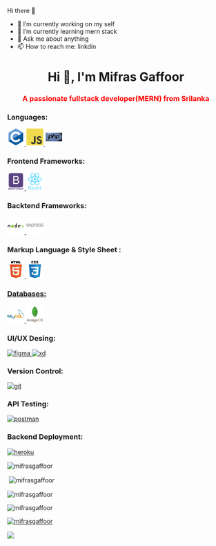 Hi there 👋


- 🔭 I’m currently working on my self
- 🌱 I’m currently learning mern stack
- 💬 Ask me about anything
- 📫 How to reach me: linkdin

<h1 align="center">Hi 👋, I'm Mifras Gaffoor</h1>
<h3 align="center" style="color:red;">A passionate fullstack developer(MERN) from Srilanka</h3>


<h3 align="left">Languages:</h3>
 <a href="https://www.cprogramming.com/" target="_blank"> <img src="https://raw.githubusercontent.com/devicons/devicon/master/icons/c/c-original.svg" alt="c" width="40" height="40"/> </a><a href="https://developer.mozilla.org/en-US/docs/Web/JavaScript" target="_blank"> <img src="https://raw.githubusercontent.com/devicons/devicon/master/icons/javascript/javascript-original.svg" alt="javascript" width="40px" height="40px"/> </a><a href="https://www.php.net" target="_blank"> <img src="https://raw.githubusercontent.com/devicons/devicon/master/icons/php/php-original.svg" alt="php" width="40" height="40"/> </a>
<h3 align="left">Frontend Frameworks:</h3>
<p align="left"> <a href="https://getbootstrap.com" target="_blank"> <img src="https://raw.githubusercontent.com/devicons/devicon/master/icons/bootstrap/bootstrap-plain-wordmark.svg" alt="bootstrap" width="40" height="40"/> </a> <a href="https://reactjs.org/" target="_blank"> <img src="https://raw.githubusercontent.com/devicons/devicon/master/icons/react/react-original-wordmark.svg" alt="react" width="40" height="40"/> </a>
 
 <h3 align="left">Backtend Frameworks:</h3>
 <a href="https://nodejs.org" target="_blank"> <img src="https://raw.githubusercontent.com/devicons/devicon/master/icons/nodejs/nodejs-original-wordmark.svg" alt="nodejs" width="40" height="40"/> </a>
 <a href="https://expressjs.com" target="_blank"> <img src="https://raw.githubusercontent.com/devicons/devicon/master/icons/express/express-original-wordmark.svg" alt="express" width="40" height="40"/> </a>

 <h3 align="left"> Markup Language & Style Sheet :</h3>
  <a href="https://www.w3.org/html/" target="_blank"> <img src="https://raw.githubusercontent.com/devicons/devicon/master/icons/html5/html5-original-wordmark.svg" alt="html5" width="40" height="40"/> </a> 
  <a href="https://www.w3schools.com/css/" target="_blank"> <img src="https://raw.githubusercontent.com/devicons/devicon/master/icons/css3/css3-original-wordmark.svg" alt="css3" width="40" height="40"/> 
 
 <h3 align="left">Databases:</h3>
 <a href="https://www.mysql.com/" target="_blank"> <img src="https://raw.githubusercontent.com/devicons/devicon/master/icons/mysql/mysql-original-wordmark.svg" alt="mysql" width="40" height="40"/> </a>
  <a href="https://www.mongodb.com/" target="_blank"> <img src="https://raw.githubusercontent.com/devicons/devicon/master/icons/mongodb/mongodb-original-wordmark.svg" alt="mongodb" width="40" height="40"/> </a>
 
  <h3 align="left">UI/UX Desing:</h3>
  </a> <a href="https://www.figma.com/" target="_blank"> <img src="https://www.vectorlogo.zone/logos/figma/figma-icon.svg" alt="figma" width="40" height="40"/> </a> 
   <a href="https://www.adobe.com/products/xd.html" target="_blank"> <img src="https://cdn.worldvectorlogo.com/logos/adobe-xd.svg" alt="xd" width="40" height="40"/> </a>
  
  <h3 align="left">Version Control:</h3>
  <a href="https://git-scm.com/" target="_blank"> <img src="https://www.vectorlogo.zone/logos/git-scm/git-scm-icon.svg" alt="git" width="40" height="40"/> </a>
  
 <h3 align="left">API Testing:</h3>
 <a href="https://postman.com" target="_blank"> <img src="https://www.vectorlogo.zone/logos/getpostman/getpostman-icon.svg" alt="postman" width="40" height="40"/> </a></br>
 
<h3 align="left">Backend Deployment:</h3>
<p align="left"> <a href="https://heroku.com" target="_blank"> <img src="https://www.vectorlogo.zone/logos/heroku/heroku-icon.svg" alt="heroku" width="40" height="40"/> </a> </p>

<p><img align="center" src="https://github-readme-stats.vercel.app/api/top-langs?username=mifrasgaffoor&show_icons=true&locale=en&layout=compact" alt="mifrasgaffoor" />
 <p>&nbsp;<img align="center" src="https://github-readme-stats.vercel.app/api?username=mifrasgaffoor&show_icons=true&locale=en" alt="mifrasgaffoor" /></p>

<p><img align="center" src="https://github-readme-streak-stats.herokuapp.com/?user=mifrasgaffoor&" alt="mifrasgaffoor" /></p>

<p align="left"> <img src="https://komarev.com/ghpvc/?username=mifrasgaffoor&label=Profile%20views&color=0e75b6&style=flat" alt="mifrasgaffoor" /> </p>


<p align="left"> <a href="https://github.com/ryo-ma/github-profile-trophy"><img src="https://github-profile-trophy.vercel.app/?username=mifrasgaffoor" alt="mifrasgaffoor" /></a> </p>

  <img align="center" src="https://github-readme-stats.vercel.app/api/<CARD_TYPE>/?username=<USERNAME>&theme=<THEME_NAME>" />

